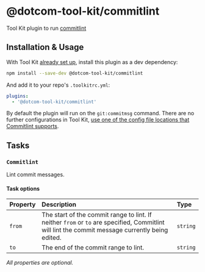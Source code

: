 # @dotcom-tool-kit/commitlint

Tool Kit plugin to run [commitlint](https://commitlint.js.org/)

## Installation & Usage

With Tool Kit [already set up](https://github.com/financial-times/dotcom-tool-kit#installing-and-using-tool-kit), install this plugin as a dev dependency:

```sh
npm install --save-dev @dotcom-tool-kit/commitlint
```

And add it to your repo's `.toolkitrc.yml`:

```yml
plugins:
  - '@dotcom-tool-kit/commitlint'
```

By default the plugin will run on the `git:commitmsg` command. There are no further configurations in Tool Kit, [use one of the config file locations that Commitlint supports](https://commitlint.js.org/reference/configuration).

<!-- begin autogenerated docs -->
## Tasks

### `Commitlint`

Lint commit messages.
#### Task options

| Property | Description                                                                                                                                     | Type     |
| :------- | :---------------------------------------------------------------------------------------------------------------------------------------------- | :------- |
| `from`   | The start of the commit range to lint. If neither `from` or `to` are specified, Commitlint will lint the commit message currently being edited. | `string` |
| `to`     | The end of the commit range to lint.                                                                                                            | `string` |

_All properties are optional._
<!-- end autogenerated docs -->
